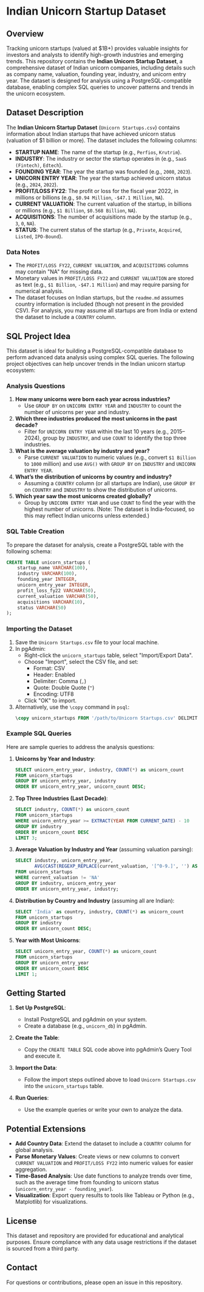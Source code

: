 # Indian Unicorn Startup Dataset

## Overview
Tracking unicorn startups (valued at $1B+) provides valuable insights for investors and analysts to identify high-growth industries and emerging trends. This repository contains the **Indian Unicorn Startup Dataset**, a comprehensive dataset of Indian unicorn companies, including details such as company name, valuation, founding year, industry, and unicorn entry year. The dataset is designed for analysis using a PostgreSQL-compatible database, enabling complex SQL queries to uncover patterns and trends in the unicorn ecosystem.

## Dataset Description
The **Indian Unicorn Startup Dataset** (`Unicorn Startups.csv`) contains information about Indian startups that have achieved unicorn status (valuation of $1 billion or more). The dataset includes the following columns:

- **STARTUP NAME**: The name of the startup (e.g., `Perfios`, `Krutrim`).
- **INDUSTRY**: The industry or sector the startup operates in (e.g., `SaaS (Fintech)`, `Edtech`).
- **FOUNDING YEAR**: The year the startup was founded (e.g., `2008`, `2023`).
- **UNICORN ENTRY YEAR**: The year the startup achieved unicorn status (e.g., `2024`, `2022`).
- **PROFIT/LOSS FY22**: The profit or loss for the fiscal year 2022, in millions or billions (e.g., `$0.94 Million`, `-$47.1 Million`, `NA`).
- **CURRENT VALUATION**: The current valuation of the startup, in billions or millions (e.g., `$1 Billion`, `$0.568 Billion`, `NA`).
- **ACQUISITIONS**: The number of acquisitions made by the startup (e.g., `3`, `0`, `NA`).
- **STATUS**: The current status of the startup (e.g., `Private`, `Acquired`, `Listed`, `IPO-Bound`).

### Data Notes
- The `PROFIT/LOSS FY22`, `CURRENT VALUATION`, and `ACQUISITIONS` columns may contain "NA" for missing data.
- Monetary values in `PROFIT/LOSS FY22` and `CURRENT VALUATION` are stored as text (e.g., `$1 Billion`, `-$47.1 Million`) and may require parsing for numerical analysis.
- The dataset focuses on Indian startups, but the `readme.md` assumes country information is included (though not present in the provided CSV). For analysis, you may assume all startups are from India or extend the dataset to include a `COUNTRY` column.

## SQL Project Idea
This dataset is ideal for building a PostgreSQL-compatible database to perform advanced data analysis using complex SQL queries. The following project objectives can help uncover trends in the Indian unicorn startup ecosystem:

### Analysis Questions
1. **How many unicorns were born each year across industries?**
   - Use `GROUP BY` on `UNICORN ENTRY YEAR` and `INDUSTRY` to count the number of unicorns per year and industry.
2. **Which three industries produced the most unicorns in the past decade?**
   - Filter for `UNICORN ENTRY YEAR` within the last 10 years (e.g., 2015–2024), group by `INDUSTRY`, and use `COUNT` to identify the top three industries.
3. **What is the average valuation by industry and year?**
   - Parse `CURRENT VALUATION` to numeric values (e.g., convert `$1 Billion` to `1000` million) and use `AVG()` with `GROUP BY` on `INDUSTRY` and `UNICORN ENTRY YEAR`.
4. **What’s the distribution of unicorns by country and industry?**
   - Assuming a `COUNTRY` column (or all startups are Indian), use `GROUP BY` on `COUNTRY` and `INDUSTRY` to show the distribution of unicorns.
5. **Which year saw the most unicorns created globally?**
   - Group by `UNICORN ENTRY YEAR` and use `COUNT` to find the year with the highest number of unicorns. (Note: The dataset is India-focused, so this may reflect Indian unicorns unless extended.)

### SQL Table Creation
To prepare the dataset for analysis, create a PostgreSQL table with the following schema:

```sql
CREATE TABLE unicorn_startups (
    startup_name VARCHAR(100),
    industry VARCHAR(100),
    founding_year INTEGER,
    unicorn_entry_year INTEGER,
    profit_loss_fy22 VARCHAR(50),
    current_valuation VARCHAR(50),
    acquisitions VARCHAR(10),
    status VARCHAR(50)
);
```

### Importing the Dataset
1. Save the `Unicorn Startups.csv` file to your local machine.
2. In pgAdmin:
   - Right-click the `unicorn_startups` table, select "Import/Export Data".
   - Choose "Import", select the CSV file, and set:
     - Format: CSV
     - Header: Enabled
     - Delimiter: Comma (`,`)
     - Quote: Double Quote (`"`)
     - Encoding: UTF8
   - Click "OK" to import.
3. Alternatively, use the `\copy` command in `psql`:
   ```sql
   \copy unicorn_startups FROM '/path/to/Unicorn Startups.csv' DELIMITER ',' CSV HEADER;
   ```

### Example SQL Queries
Here are sample queries to address the analysis questions:

1. **Unicorns by Year and Industry**:
   ```sql
   SELECT unicorn_entry_year, industry, COUNT(*) as unicorn_count
   FROM unicorn_startups
   GROUP BY unicorn_entry_year, industry
   ORDER BY unicorn_entry_year, unicorn_count DESC;
   ```

2. **Top Three Industries (Last Decade)**:
   ```sql
   SELECT industry, COUNT(*) as unicorn_count
   FROM unicorn_startups
   WHERE unicorn_entry_year >= EXTRACT(YEAR FROM CURRENT_DATE) - 10
   GROUP BY industry
   ORDER BY unicorn_count DESC
   LIMIT 3;
   ```

3. **Average Valuation by Industry and Year** (assuming valuation parsing):
   ```sql
   SELECT industry, unicorn_entry_year,
          AVG(CAST(REGEXP_REPLACE(current_valuation, '[^0-9.]', '') AS NUMERIC)) as avg_valuation_millions
   FROM unicorn_startups
   WHERE current_valuation != 'NA'
   GROUP BY industry, unicorn_entry_year
   ORDER BY unicorn_entry_year, industry;
   ```

4. **Distribution by Country and Industry** (assuming all are Indian):
   ```sql
   SELECT 'India' as country, industry, COUNT(*) as unicorn_count
   FROM unicorn_startups
   GROUP BY industry
   ORDER BY unicorn_count DESC;
   ```

5. **Year with Most Unicorns**:
   ```sql
   SELECT unicorn_entry_year, COUNT(*) as unicorn_count
   FROM unicorn_startups
   GROUP BY unicorn_entry_year
   ORDER BY unicorn_count DESC
   LIMIT 1;
   ```

## Getting Started
1. **Set Up PostgreSQL**:
   - Install PostgreSQL and pgAdmin on your system.
   - Create a database (e.g., `unicorn_db`) in pgAdmin.

2. **Create the Table**:
   - Copy the `CREATE TABLE` SQL code above into pgAdmin’s Query Tool and execute it.

3. **Import the Data**:
   - Follow the import steps outlined above to load `Unicorn Startups.csv` into the `unicorn_startups` table.

4. **Run Queries**:
   - Use the example queries or write your own to analyze the data.

## Potential Extensions
- **Add Country Data**: Extend the dataset to include a `COUNTRY` column for global analysis.
- **Parse Monetary Values**: Create views or new columns to convert `CURRENT VALUATION` and `PROFIT/LOSS FY22` into numeric values for easier aggregation.
- **Time-Based Analysis**: Use date functions to analyze trends over time, such as the average time from founding to unicorn status (`unicorn_entry_year - founding_year`).
- **Visualization**: Export query results to tools like Tableau or Python (e.g., Matplotlib) for visualizations.

## License
This dataset and repository are provided for educational and analytical purposes. Ensure compliance with any data usage restrictions if the dataset is sourced from a third party.

## Contact
For questions or contributions, please open an issue in this repository.
